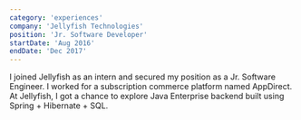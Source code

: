 ```yaml
---
category: 'experiences'
company: 'Jellyfish Technologies'
position: 'Jr. Software Developer'
startDate: 'Aug 2016'
endDate: 'Dec 2017'
---
```


I joined Jellyfish as an intern and secured my position as a Jr. Software Engineer. I worked for a subscription 
commerce platform named AppDirect. At Jellyfish, I got a chance to explore Java Enterprise backend built using Spring + Hibernate + SQL. 